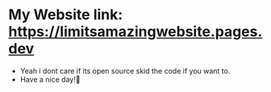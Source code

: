 # My Website link: https://limitsamazingwebsite.pages.dev
- Yeah i dont care if its open source skid the code if you want to.
- Have a nice day!🤩
